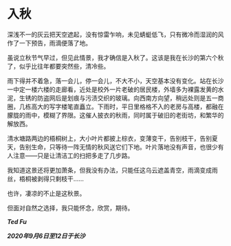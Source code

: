 # 入秋

深浅不一的灰云把天空遮起，没有惊雷乍响，未见蜻蜓低飞，只有微冷而湿润的风作了一下预告，雨滴便落了地。

虽说立秋节气早过，但见此情景，我才确信是入秋了。这该是我在长沙的第六个秋了，似乎比往年都要突然些，清冷些。

雨下得并不着急，落一会儿，停一会儿，不大不小，天空基本没有变化。站在长沙一中定一楼六楼的走廊看，近处是校外一片老破的居民楼，外墙多为裸露发黄的水泥，生锈的防盗网后是划痕与污渍交织的玻璃。向西南方向望，稍远处则是五一商圈，几栋高大的写字楼笔直矗立。下雨时，平日里格格不入的老房与高楼，都融在朦胧的雨中，模糊了界限。这催人披衣的秋雨，同时属于破旧的老街坊，和繁华的解放西。

清水塘路两边的梧桐树上，大小叶片都披上棕衣，变薄变干，告别枝干，告别夏天，告别生命，只等待一阵无情的秋风送它们下地。叶片落地没有声音，也很少有人注意——只是让清洁工的扫把多走了几步路。

我知道这景还将更加萧条，但我没有办法，只能任这乌云遮盖青空，雨滴变成雨丝，梧桐被剥得只剩枝干……

也许，凄凉的不止是这秋景。

但面对自然之选择，我只能怀念，欣赏，期待。



***Ted Fu***

***2020年9月6日至12日于长沙***

